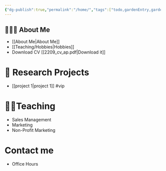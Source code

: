 ```yaml
---
{"dg-publish":true,"permalink":"/home/","tags":["todo,gardenEntry,gardenEntry","gardenEntry"],"created":"","updated":""}
---
```



## 🧑🏻‍💻 About Me 

- [[About Me\|About Me]]
- [[Teaching/Hobbies\|Hobbies]]
- Download CV [[2209_cv_ap.pdf|Download it]]

# 🎈 Research Projects

- [[project 1\|project 1]] #vip

# 👨‍🎓Teaching
- Sales Management
- Marketing 
- Non-Profit Marketing 

# Contact me
- Office Hours

